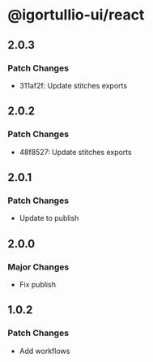 # @igortullio-ui/react

## 2.0.3

### Patch Changes

- 311af2f: Update stitches exports

## 2.0.2

### Patch Changes

- 48f8527: Update stitches exports

## 2.0.1

### Patch Changes

- Update to publish

## 2.0.0

### Major Changes

- Fix publish

## 1.0.2

### Patch Changes

- Add workflows
